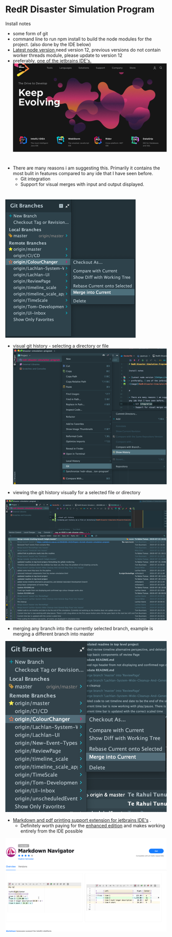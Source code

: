 # RedR Disaster Simulation Program

Install notes

- some form of git
- command line to run npm install to build the node modules for the project. (also done by the IDE below)
- [Latest node version ](https://nodejs.org/en/) need version 12, previous versions do not contain worker threads module, please update to version 12
- preferably, [ one of the jetbrains IDE's.](https://gitlab.ecs.vuw.ac.nz/ENGR300-2019/Project-16/redr-disaster-simulation-program/wikis/Jetbrains-Products-for-Development)
![image](RedR-Disaster-Simulator/DisasterSimulatorNodeJSServer/resources/js/vis-4.21.0/examples/network/img/soft-scraps-icons/image.png)

#

- There are many reasons i am suggesting this. Primarily it contains the most bulit in features compared to
any ide that I have seen before.
    - Git integration
    - Support for visual merges with input and output displayed.

#
![git branches in web storm](RedR-Disaster-Simulator/DisasterSimulatorNodeJSServer/resources/js/vis-4.21.0/examples/network/img/soft-scraps-icons/git%20branches%20in%20web%20storm.png)

- visual git history - selecting a directory or file
![viewing git history on a file or directory](RedR-Disaster-Simulator/DisasterSimulatorNodeJSServer/resources/js/vis-4.21.0/examples/network/img/soft-scraps-icons/viewing%20git%20history%20on%20a%20file%20or%20directory.png)

- viewing the git history visually for a selected file or directory

![visual git history, top level of project](RedR-Disaster-Simulator/DisasterSimulatorNodeJSServer/resources/js/vis-4.21.0/examples/network/img/soft-scraps-icons/visual%20git%20history%2C%20top%20level%20of%20project.png)

- merging any branch into the currently selected branch, example is merging a different branch into master

![merge branches](RedR-Disaster-Simulator/DisasterSimulatorNodeJSServer/resources/js/vis-4.21.0/examples/network/img/soft-scraps-icons/merge%20branches.png)

- [Markdown and pdf printing support extension for jetbrains IDE's](https://plugins.jetbrains.com/plugin/7896-markdown-navigator) .
  - Definitely worth paying for the [enhanced edition](https://vladsch.com/product/markdown-navigator) and makes working entirely from the IDE possible

![markdown navigator](RedR-Disaster-Simulator/DisasterSimulatorNodeJSServer/resources/js/vis-4.21.0/examples/network/img/soft-scraps-icons/markdown%20navigator.png)
